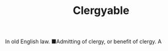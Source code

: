 ---
title: Clergyable
letter: C
permalink: "/definitions/bld-clergyable.html"
body: In old English law. ■Admitting of clergy, or benefit of clergy. A
published_at: '2018-07-07'
source: Black's Law Dictionary 2nd Ed (1910)
layout: post
---
